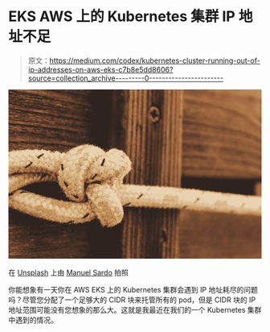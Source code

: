# EKS AWS 上的 Kubernetes 集群 IP 地址不足

> 原文：<https://medium.com/codex/kubernetes-cluster-running-out-of-ip-addresses-on-aws-eks-c7b8e5dd8606?source=collection_archive---------0----------------------->

![](img/22e921fc2300c6f80b1a133801d63b5f.png)

在 [Unsplash](https://unsplash.com/s/photos/node?utm_source=unsplash&utm_medium=referral&utm_content=creditCopyText) 上由 [Manuel Sardo](https://unsplash.com/@manuelsardo?utm_source=unsplash&utm_medium=referral&utm_content=creditCopyText) 拍照

你能想象有一天你在 AWS EKS 上的 Kubernetes 集群会遇到 IP 地址耗尽的问题吗？尽管您分配了一个足够大的 CIDR 块来托管所有的 pod，但是 CIDR 块的 IP 地址范围可能没有您想象的那么大。这就是我最近在我们的一个 Kubernetes 集群中遇到的情况。